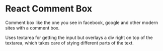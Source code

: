 React Comment Box
=================

Comment box like the one you see in facebook, google and other modern sites with a comment box.

Uses textarea for getting the input but overlays a div right on top of the textarea, which takes care of stying different parts of the text.


